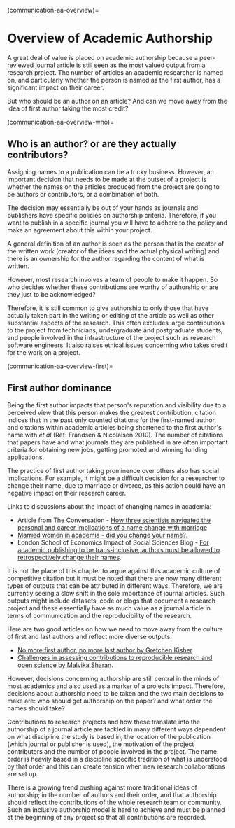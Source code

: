 (communication-aa-overview)=
# Overview of Academic Authorship

A great deal of value is placed on academic authorship because a peer-reviewed journal article is still seen as the most valued output from a research project. 
The number of articles an academic researcher is named on, and particularly whether the person is named as the first author, has a significant impact on their career.  

But who should be an author on an article? And can we move away from the idea of first author taking the most credit?

(communication-aa-overview-who)=
## Who is an author? or are they actually contributors?

Assigning names to a publication can be a tricky business. 
However, an important decision that needs to be made at the outset of a project is whether the names on the articles produced from the project are going to be authors or contributors, or a combination of both. 

The decision may essentially be out of your hands as journals and publishers have specific policies on authorship criteria. 
Therefore, if you want to publish in a specific journal you will have to adhere to the policy and make an agreement about this within your project.

A general definition of an author is seen as the person that is the creator of the written work (creator of the ideas and the actual physical writing) and there is an ownership for the author regarding the content of what is written. 

However, most research involves a team of people to make it happen. So who decides whether these contributions are worthy of authorship or are they just to be acknowledged? 

Therefore, it is still common to give authorship to only those that have actually taken part in the writing or editing of the article as well as other substantial aspects of the research. 
This often excludes large contributions to the project from technicians, undergraduate and postgraduate students, and people involved in the infrastructure of the project such as research software engineers. 
It also raises ethical issues concerning who takes credit for the work on a project.

(communication-aa-overview-first)=
## First author dominance

Being the first author impacts that person's reputation and visibility due to a perceived view that this person makes the greatest contribution, citation indices that in the past only counted citations for the first-named author, and citations within academic articles being shortened to the first author's name with *et al* (Ref: Frandsen & Nicolaisen 2010). 
The number of citations that papers have and what journals they are published in are often important criteria for obtaining new jobs, getting promoted and winning funding applications.

The practice of first author taking prominence over others also has social implications. 
For example, it might be a difficult decision for a researcher to change their name, due to marriage or divorce, as this action could have an negative impact on their research career. 

Links to discussions about the impact of changing names in academia: 
* Article from The Conversation - [How three scientists navigated the personal and career implications of a name change with marriage](https://theconversation.com/how-three-scientists-navigated-the-personal-and-career-implications-of-a-name-change-with-marriage-114918)
* [Married women in academia - did you change your name?](https://www.reddit.com/r/AskAcademia/comments/2dfqho/married_women_in_academia_did_you_change_your/).
* London School of Economics Impact of Social Sciences Blog - [For academic publishing to be trans-inclusive, authors must be allowed to retrospectively change their names](https://blogs.lse.ac.uk/impactofsocialsciences/2020/09/30/for-academic-publishing-to-be-trans-inclusive-authors-must-be-allowed-to-retroactively-change-their-names/).

It is not the place of this chapter to argue against this academic culture of competitive citation but it must be noted that there are now many different types of outputs that can be attributed in different ways. 
Therefore, we are currently seeing a slow shift in the sole importance of journal articles. 
Such outputs might include datasets, code or blogs that document a research project and these essentially have as much value as a journal article in terms of communication and the reproducibility of the research.

Here are two good articles on how we need to move away from the culture of first and last authors and reflect more diverse outputs:
* [No more first author, no more last author by Gretchen Kisher]( https://www.nature.com/articles/d41586-018-06779-2)
* [Challenges in assessing contributions to reproducible research and open science by Malvika Sharan](https://malvikasharan.github.io/blogs/dora-panel-open-science/).

However, decisions concerning authorship are still central in the minds of most academics and also used as a marker of a projects impact. 
Therefore, decisions about authorship need to be taken and the two main decisions to make are: who should get authorship on the paper? and what order the names should take? 

Contributions to research projects and how these translate into the authorship of a journal article are tackled in many different ways dependent on what discipline the study is based in, the location of the publication (which journal or publisher is used), the motivation of the project contributors and the number of people involved in the project. 
The name order is heavily based in a discipline specific tradition of what is understood by that order and this can create tension when new research collaborations are set up.

There is a growing trend pushing against more traditional ideas of authorship; in the number of authors and their order, and that authorship should reflect the contributions of the whole research team or community. Such an inclusive authorship model is hard to achieve and must be planned at the beginning of any project so that all contributions are recorded.
